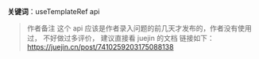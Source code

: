 **关键词**：useTemplateRef api

> 作者备注
> 这个 api 应该是作者录入问题的前几天才发布的，作者没有使用过， 不好做过多评价， 建议直接看 juejin 的文档
> 链接如下：https://juejin.cn/post/7410259203175088138
